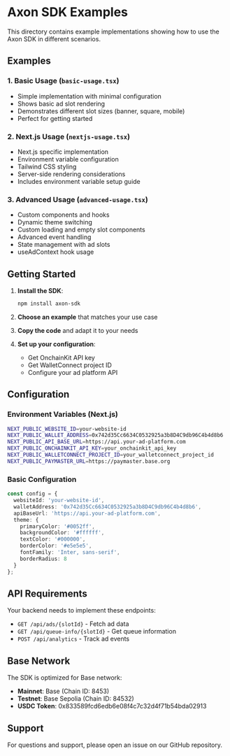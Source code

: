 # Axon SDK Examples

This directory contains example implementations showing how to use the Axon SDK in different scenarios.

## Examples

### 1. Basic Usage (`basic-usage.tsx`)
- Simple implementation with minimal configuration
- Shows basic ad slot rendering
- Demonstrates different slot sizes (banner, square, mobile)
- Perfect for getting started

### 2. Next.js Usage (`nextjs-usage.tsx`)
- Next.js specific implementation
- Environment variable configuration
- Tailwind CSS styling
- Server-side rendering considerations
- Includes environment variable setup guide

### 3. Advanced Usage (`advanced-usage.tsx`)
- Custom components and hooks
- Dynamic theme switching
- Custom loading and empty slot components
- Advanced event handling
- State management with ad slots
- useAdContext hook usage

## Getting Started

1. **Install the SDK**:
   ```bash
   npm install axon-sdk
   ```

2. **Choose an example** that matches your use case

3. **Copy the code** and adapt it to your needs

4. **Set up your configuration**:
   - Get OnchainKit API key
   - Get WalletConnect project ID
   - Configure your ad platform API

## Configuration

### Environment Variables (Next.js)
```bash
NEXT_PUBLIC_WEBSITE_ID=your-website-id
NEXT_PUBLIC_WALLET_ADDRESS=0x742d35Cc6634C0532925a3b8D4C9db96C4b4d8b6
NEXT_PUBLIC_API_BASE_URL=https://api.your-ad-platform.com
NEXT_PUBLIC_ONCHAINKIT_API_KEY=your_onchainkit_api_key
NEXT_PUBLIC_WALLETCONNECT_PROJECT_ID=your_walletconnect_project_id
NEXT_PUBLIC_PAYMASTER_URL=https://paymaster.base.org
```

### Basic Configuration
```typescript
const config = {
  websiteId: 'your-website-id',
  walletAddress: '0x742d35Cc6634C0532925a3b8D4C9db96C4b4d8b6',
  apiBaseUrl: 'https://api.your-ad-platform.com',
  theme: {
    primaryColor: '#0052ff',
    backgroundColor: '#ffffff',
    textColor: '#000000',
    borderColor: '#e5e5e5',
    fontFamily: 'Inter, sans-serif',
    borderRadius: 8
  }
};
```

## API Requirements

Your backend needs to implement these endpoints:

- `GET /api/ads/{slotId}` - Fetch ad data
- `GET /api/queue-info/{slotId}` - Get queue information  
- `POST /api/analytics` - Track ad events

## Base Network

The SDK is optimized for Base network:

- **Mainnet**: Base (Chain ID: 8453)
- **Testnet**: Base Sepolia (Chain ID: 84532)
- **USDC Token**: 0x833589fcd6edb6e08f4c7c32d4f71b54bda02913

## Support

For questions and support, please open an issue on our GitHub repository.
